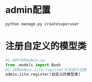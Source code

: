 # admin配置

```python
python manage.py createsuperuser


```



# 注册自定义的模型类

```python
#1.APP中的admin.py
from .models import Book
#2.调用admin.site.register方法进行注册
admin.site.register(自定义的模型类)
```





